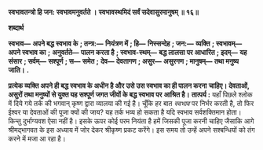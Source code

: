**स्वभावतन्त्रो हि जन: स्वभावमनुवर्तते ।** **स्वभावस्थमिदं सर्वं सदेवासुरमानुषम् ॥ १६॥** 

**शब्दार्थ** 

**स्वभाव—** **अपने बद्ध स्वभाव के** **; तन्त्र:—** **नियंत्रण में** **; हि—** **निस्सन्देह** **; जन:—** **व्यक्ति** **; स्वभावम्—** **अपने स्वभाव का** **;** **अनुवर्तते—** **पालन करता है** **; स्वभाव-स्थम्—** **बद्ध लालसा पर आधारित** **; इदम्—** **यह संसार** **; सर्वम्—** **सश्पूर्ण** **; स—** **समेत** **;** **देव—** **देवतागण** **; असुर—** **असुरगण** **; मानुषम्—** **तथा मनुष्य जाति।** **.** 

**प्रत्येक व्यक्ति अपने ही बद्ध स्वभाव के अधीन है और उसे उस स्वभाव का ही पालन करना** **चाहिए। देवताओं, असुरों तथा मनुष्यों से युक्त यह सश्पूर्ण जगत जीवों के बद्ध स्वभाव पर** **आश्रित है।** **तात्पर्य :** यहाँ पिछले श्लोक में दिये गये तर्क की भगवान् कृष्ण द्वारा व्यालया की गई है। चूँकि हर बात *स्वभाव* पर निर्भर करती है, तो फिर ईश्वर या देवताओं की पूजा क्यों की जाय? यह तर्क भव्य हो सकता है यदि स्वभाव सर्वशक्तिमान होता। किन्तु दुर्भाग्यवश ऐसा नहीं है। इसके ऊपर कोई परम नियंता है हमें जिसकी पूजा करनी चाहिए जैसाकि आगे श्रीमद्भागवत के इस अध्याय में जोर देकर श्रीकृष्ण प्रकट करेंगे। इस समय तो उन्हें अपने सश्बन्धियों को तंग करने में मजा आ रहा है।  